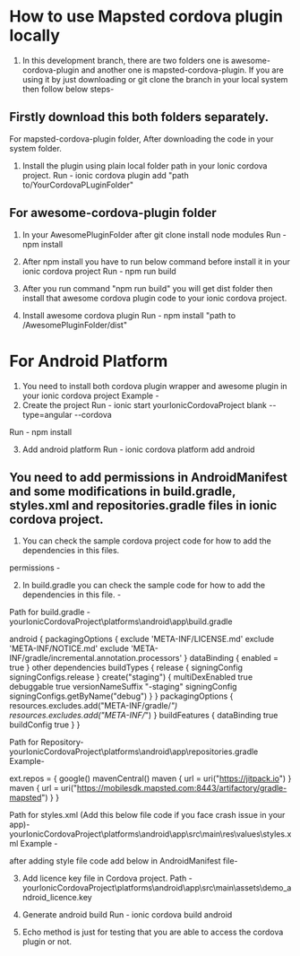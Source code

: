 # How to use Mapsted cordova plugin locally 
1. In this development branch, there are two folders one is awesome-cordova-plugin and another one is mapsted-cordova-plugin. If you are using it by just downloading or git clone the branch in your local system then follow below steps-

## Firstly download this both folders separately.
For mapsted-cordova-plugin folder, After downloading the code in your system folder.

1. Install the plugin using plain local folder path in your Ionic cordova project.
Run - ionic cordova plugin add "path to/YourCordovaPLuginFolder"

## For awesome-cordova-plugin folder 

1. In your AwesomePluginFolder after git clone install node modules
Run - npm install

2. After npm install you have to run below command before install it in your ionic cordova project
Run - npm run build

3. After you run command "npm run build" you will get dist folder then install that awesome cordova plugin code to your ionic cordova project. 

4. Install awesome cordova plugin
Run - npm install "path to /AwesomePluginFolder/dist"

# For Android Platform

1. You need to install both cordova plugin wrapper and awesome plugin in your ionic cordova project 
Example - 
2. Create the project
Run - ionic start yourIonicCordovaProject blank --type=angular --cordova

Run - npm install

3. Add android platform
Run - ionic cordova platform add android


## You need to add permissions in AndroidManifest and some modifications in build.gradle, styles.xml and repositories.gradle files in ionic cordova project.

1. You can check the sample cordova project code for how to add the dependencies in this files.

permissions - 
    <uses-permission android:name="android.permission.INTERNET" />
    <uses-permission android:name="android.permission.ACCESS_COARSE_LOCATION" />
    <uses-permission android:name="android.permission.ACCESS_FINE_LOCATION" />
    

2. In build.gradle you can check the sample code for how to add the dependencies in this file. -

Path for build.gradle -
yourIonicCordovaProject\platforms\android\app\build.gradle

android {
    <!-- other dependencies -->
    packagingOptions {
      exclude 'META-INF/LICENSE.md'
      exclude 'META-INF/NOTICE.md'
      exclude 'META-INF/gradle/incremental.annotation.processors'
    }
    dataBinding {
      enabled = true
    }
    other dependencies
        buildTypes {
            release {
                signingConfig signingConfigs.release
            }
            create("staging") {
                multiDexEnabled true
                debuggable true
                versionNameSuffix "-staging"
                signingConfig signingConfigs.getByName("debug")
            }
        }
        packagingOptions {
            resources.excludes.add("META-INF/gradle/*")
            resources.excludes.add("META-INF/*")
        }
        buildFeatures {
            dataBinding true
            buildConfig true
        }
}

Path for Repository-
yourIonicCordovaProject\platforms\android\app\repositories.gradle
Example-

ext.repos = {
    google()
    mavenCentral()
    <!-- Add the below lines -->
    maven { url = uri("https://jitpack.io") }
    maven { url = uri("https://mobilesdk.mapsted.com:8443/artifactory/gradle-mapsted") }
}

Path for styles.xml (Add this below file code if you face crash issue in your app)-
yourIonicCordovaProject\platforms\android\app\src\main\res\values\styles.xml
Example -

<style name="AppTheme" parent="Theme.AppCompat.Light.DarkActionBar">
     Customize your theme here 
</style>

after adding style file code add below in AndroidManifest file-

<activity
    android:name="com.mapsted.ui.map.MapstedMapActivity"
    android:theme="@style/AppTheme">
</activity>

3. Add licence key file in Cordova project.
Path - 
yourIonicCordovaProject\platforms\android\app\src\main\assets\demo_android_licence.key

4. Generate android build
Run - ionic cordova build android

5. Echo method is just for testing that you are able to access the cordova plugin or not.

